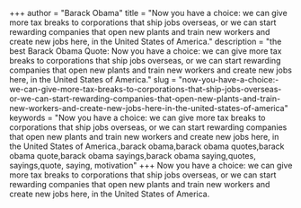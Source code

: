 +++
author = "Barack Obama"
title = "Now you have a choice: we can give more tax breaks to corporations that ship jobs overseas, or we can start rewarding companies that open new plants and train new workers and create new jobs here, in the United States of America."
description = "the best Barack Obama Quote: Now you have a choice: we can give more tax breaks to corporations that ship jobs overseas, or we can start rewarding companies that open new plants and train new workers and create new jobs here, in the United States of America."
slug = "now-you-have-a-choice:-we-can-give-more-tax-breaks-to-corporations-that-ship-jobs-overseas-or-we-can-start-rewarding-companies-that-open-new-plants-and-train-new-workers-and-create-new-jobs-here-in-the-united-states-of-america"
keywords = "Now you have a choice: we can give more tax breaks to corporations that ship jobs overseas, or we can start rewarding companies that open new plants and train new workers and create new jobs here, in the United States of America.,barack obama,barack obama quotes,barack obama quote,barack obama sayings,barack obama saying,quotes, sayings,quote, saying, motivation"
+++
Now you have a choice: we can give more tax breaks to corporations that ship jobs overseas, or we can start rewarding companies that open new plants and train new workers and create new jobs here, in the United States of America.
